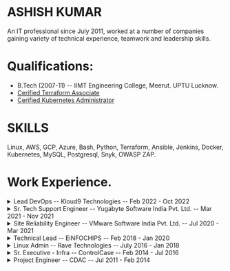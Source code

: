 # ASHISH KUMAR
An IT professional since July 2011, worked at a number of companies gaining variety of technical experience, teamwork and leadership skills.


# Qualifications:
- B.Tech (2007-11) -- IIMT Engineering College, Meerut. UPTU Lucknow.
- [Cerified Terraform Associate](https://www.credly.com/badges/63347904-ddc0-4b48-a51a-cc7da90fddf0/public_url)
- [Cerified Kubernetes Administrator](https://www.credly.com/badges/ca119c77-e178-4a2f-aced-139054d70482/public_url)
  
# SKILLS
Linux, AWS, GCP, Azure, Bash, Python, Terraform, Ansible, Jenkins, Docker, Kubernetes, MySQL, Postgresql, Snyk, OWASP ZAP.

# Work Experience.

<details><summary> Lead DevOps -- Kloud9 Technologies  --  Feb 2022 - Oct 2022 </summary>
<p>

#### Roles and responsibilities—
```
➢ Automating the infra provisioning using terraform for AWS, GCP and Azure cloud platforms.
➢ Automating tasks using ansible playbooks and bash / python scripts.
➢ Working on serverless projects which involve lambda and serverless framework.
```
#### Projects—
```
➢ Modularization of the terraform code.
➢ Implementation of terraform for Kubernetes resource creation on cloud platforms.
➢ Implementation of packer and ansible provisioner with terraform.
```
</p>
</details>

<details><summary> Sr. Tech Support Engineer -- Yugabyte Software India Pvt. Ltd.  --  Mar 2021 - Nov 2021  </summary>
<p>

#### Roles and responsibilities—
```
➢ Automating the infra provisioning using terraform & ansible on AWS and GCP.
➢ Kubernetes Infra provisioning and deployment of applications on the kubernetes clusters using helm.
➢ Troubleshooting of customer (K8S) Infra and YugaByte DB issues.
➢ Providing YBDB support to the customers in coordination with the Engineering team.
```
</p>
</details>

<details><summary> Site Reliability Engineer -- VMware Software India Pvt. Ltd. --  Jul 2020 - Mar 2021 </summary>
<p>

#### Projects (Individual Contributor role.)
```
➢ Centralization of monitoring by Wavefront using AWS lambda.
➢ Centralization of log collection on logz.io using lambda.
➢ Centralization of scripts and scheduled tasks using AWS lambda (python scripts).
➢ Automated alerting setup to a slack channel using AWS lambda (python scripts).
```
</p>
</details>

<details><summary> Technical Lead -- EiNFOCHIPS -- Feb 2018 - Jan 2020 </summary>
<p>

#### Roles and responsibilities—
```
➢ Leading team of 10 members and taking daily standup and weekly scrum meetings etc.
➢ Architecting new AWS / GCP infra and defining its process.
➢ Providing required training and skill upgradation in the team.
➢ Leading Administration of Azure infrastructure.
➢ Evaluation and Implementation of new technologies which is best suitable for our applications and infra.
➢ Providing permanent solutions of complex and resurfacing issues.
➢ Implementation of IaC using Terraform, Ansible, Jenkins, Python etc. for AWS, GCP and Azure infra.
➢ Assigning tasks and following up on Jira tickets, creating performance reports and velocity charts using Jira.
➢ AWS cost analysis and implementation of cost optimised infra as required.
➢ Security risk assessment and mitigation strategy using Qualys guard scan.
```
#### Projects—
```
➢ IAM Key Rotation automation using lambda.
➢ Zabbix & AppDynamics monitoring system setup.
➢ Implementation of AWS Auto Scaling (with and without LB).
➢ Automating Route53 record modifications using lambda.
➢ Implementation of AWS cross account roles across the infra.
➢ Containerization of the services and applications using Kubernetes (on Azure VMs) and AWS EKS.
```
</p>
</details>

<details><summary> Linux Admin -- Rave Technologies -- July 2016 - Jan 2018 </summary>
<p>

#### Roles and responsibilities—
```
➢ Administering 2000+ Servers on AWS using puppet (open source and enterprise).
➢ Automating tasks like db updation, scheduled jobs using Puppet and bash/python scripts.
➢ Taking care of CI / CD using Jenkins, bamboo, git.
➢ Centralised config management of all the servers including web servers and databases using puppet.
➢ Providing shared drive solution using NFS, EFS, samba etc.
```
#### Projects—
```
➢ Migrating servers from vSphere to AWS EC2 using lift and shift.
➢ OS upgradation across AWS infra.
➢ Implementation of antivirus and HIDS across AWS infra.
➢ Setup process for periodic security audit.
➢ Containerization of bamboo builds using Docker.
➢ Implementation of lambda functions to automate tasks.
```
</p>
</details>

<details><summary> Sr. Executive - Infra -- ControlCase -- Feb 2014  - Jul 2016 </summary>
<p>

#### Roles and responsibilities—
```
➢ Centralising the monitoring and alerting system using AWS cloudwatch and Nagios plugins.
➢ Managing server level configurations using Puppet across the board.
➢ Automating the replete tasks using bash and python scripts in conjunction with puppet.
➢ Network administration — Firewalls (Cisco & Fortinet), AWS VPC NACL, route tables and security groups.
➢ Implementation of IPS, IDS and HIDS (OSSEC) in the infrastructure.
➢ Troubleshooting SIEM related issues in the customers’ infrastructure.
➢ Implementation of auto scaled infra on AWS.
```
#### Projects—
```
➢ Automating backup process.
➢ Implementation of PCI-DSS directives across the board.
➢ Migration of on premise / vSphere infra to AWS.
➢ Implementation of Git, Puppet & terraform on AWS.
➢ Implementation of MFA and SSL for all kinds of access and authentication.
➢ Defining process and automation for patching and security updates on the linux servers.
```
</p>
</details>

<details><summary> Project Engineer -- CDAC -- Jul 2011 - Feb 2014 </summary>
<p>

#### Roles and responsibilities—
```
➢ Migrating the servers of INDIAN NAVY from windows to BOSS Linux
➢ Training naval personnel to operate and use Linux.
➢ Implementation of Samba and LDAP to replace AD.
➢ Encryption of attached disks.
➢ Setup centralised authentication for Printer access.
➢ Setup a local repository for device drivers and security updates.
```
</p>
</details>